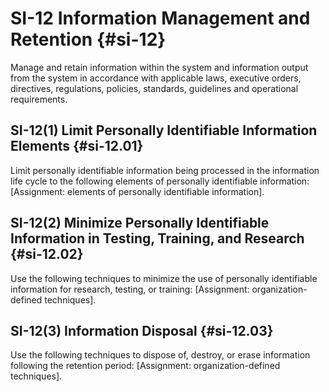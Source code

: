 # SI-12 Information Management and Retention {#si-12}

Manage and retain information within the system and information output from the system in accordance with applicable laws, executive orders, directives, regulations, policies, standards, guidelines and operational requirements.

## SI-12(1) Limit Personally Identifiable Information Elements {#si-12.01}

Limit personally identifiable information being processed in the information life cycle to the following elements of personally identifiable information: [Assignment: elements of personally identifiable information].

## SI-12(2) Minimize Personally Identifiable Information in Testing, Training, and Research {#si-12.02}

Use the following techniques to minimize the use of personally identifiable information for research, testing, or training: [Assignment: organization-defined techniques].

## SI-12(3) Information Disposal {#si-12.03}

Use the following techniques to dispose of, destroy, or erase information following the retention period: [Assignment: organization-defined techniques].

